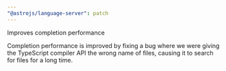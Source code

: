 ```yaml
---
"@astrojs/language-server": patch
---
```


Improves completion performance

Completion performance is improved by fixing a bug where we were giving the TypeScript compiler API the wrong name of files, causing it to search for files for a long time.
